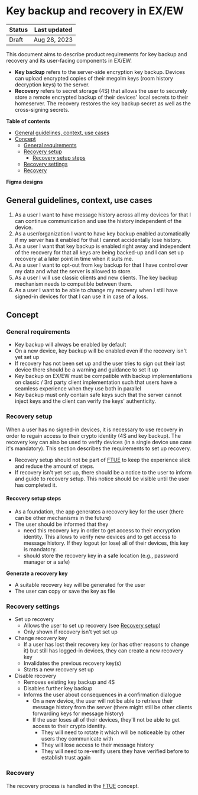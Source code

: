 # Key backup and recovery in EX/EW

| Status | Last updated |
|--|--|
| Draft | Aug 28, 2023 |

This document aims to describe product requirements for key backup and recovery and its user-facing components in EX/EW.

- **Key backup** refers to the server-side encryption key backup. Devices can upload encrypted copies of their megolm keys (room history decryption keys) to the server.
- **Recovery** refers to secret storage (4S) that allows the user to securely store a remote encrypted backup of their devices' local secrets to their homeserver. The recovery restores the key backup secret as well as the cross-signing secrets.

**Table of contents**

- [General guidelines, context, use cases](#general-guidelines-context-use-cases)
- [Concept](#concept)
  * [General requirements](#general-requirements)
  * [Recovery setup](#recovery-setup)
    + [Recovery setup steps](#recovery-setup-steps)
  * [Recovery settings](#recovery-settings)
  * [Recovery](#recovery)

**Figma designs**

## General guidelines, context, use cases

1. As a user I want to have message history across all my devices for that I can continue communication and use the history independent of the device.
2. As a user/organization I want to have key backup enabled automatically if my server has it enabled for that I cannot accidentally lose history.
3. As a user I want that key backup is enabled right away and independent of the recovery for that all keys are being backed-up and I can set up recovery at a later point in time when it suits me.
4. As a user I want to opt-out from key backup for that I have control over my data and what the server is allowed to store.
5. As a user I will use classic clients and new clients. The key backup mechanism needs to compatible between them.
6. As a user I want to be able to change my recovery when I still have signed-in devices for that I can use it in case of a loss.

## Concept

### General requirements

- Key backup will always be enabled by default
- On a new device, key backup will be enabled even if the recovery isn't yet set up
- If recovery has not been set up and the user tries to sign out their last device there should be a warning and guidance to set it up
- Key backup on EX/EW must be compatible with backup implementations on classic / 3rd party client implementation such that users have a seamless experience when they use both in parallel
- Key backup must only contain safe keys such that the server cannot inject keys and the client can verify the keys' authenticity.

### Recovery setup
When a user has no signed-in devices, it is necessary to use recovery in order to regain access to their crypto identity (4S and key backup). The recovery key can also be used to verify devices (in a single device use case it's mandatory). This section describes the requirements to set up recovery.

- Recovery setup should not be part of [FTUE](https://github.com/vector-im/element-meta/blob/develop/docs/FTUE.md) to keep the experience slick and reduce the amount of steps.
- If recovery isn't yet set up, there should be a notice to the user to inform and guide to recovery setup. This notice should be visible until the user has completed it.

#### Recovery setup steps
- As a foundation, the app generates a recovery key for the user (there can be other mechanisms in the future)
- The user should be informed that they
  - need this recovery key in order to get access to their encryption identity. This allows to verify new devices and to get access to message history. If they logout (or lose) all of their devices, this key is mandatory.
  - should store the recovery key in a safe location (e.g., password manager or a safe)

**Generate a recovery key**
- A suitable recovery key will be generated for the user
- The user can copy or save the key as file

### Recovery settings
- Set up recovery
  -  Allows the user to set up recovery (see [Recovery setup](#recovery-setup))
  -  Only shown if recovery isn't yet set up
- Change recovery key
  - If a user has lost their recovery key (or has other reasons to change it) but still has logged-in devices, they can create a new recovery key
  - Invalidates the previous recovery key(s)
  - Starts a new recovery set up
- Disable recovery
  - Removes existing key backup and 4S
  - Disables further key backup
  - Informs the user about consequences in a confirmation dialogue
    - On a new device, the user will not be able to retrieve their message history from the server (there might still be other clients forwarding keys for message history)
    - If the user loses all of their devices, they'll not be able to get access to their crypto identity.
      - They will need to rotate it which will be noticeable by other users they communicate with
      - They will lose access to their message history
      - They will need to re-verify users they have verified before to establish trust again

### Recovery
The recovery process is handled in the [FTUE](https://github.com/vector-im/element-meta/blob/develop/docs/FTUE.md) concept.
